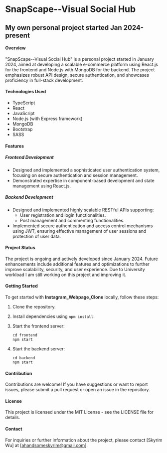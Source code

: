 # SnapScape--Visual Social Hub



## My own personal project started **Jan 2024-present**



#### Overview



"SnapScape--Visual Social Hub" is a personal project started in January 2024, aimed at developing a scalable e-commerce platform using React.js for the frontend and Node.js with MongoDB for the backend. The project emphasizes robust API design, secure authentication, and showcases proficiency in full-stack development.

#### Technologies Used



- TypeScript
- React
- JavaScript
- Node.js (with Express framework)
- MongoDB
- Bootstrap
- SASS

#### Features



##### Frontend Development



- Designed and implemented a sophisticated user authentication system, focusing on secure authentication and session management.
- Demonstrated expertise in component-based development and state management using React.js.

##### Backend Development



- Designed and implemented highly scalable RESTful APIs supporting:
  - User registration and login functionalities.
  - Post management and commenting functionalities.
- Implemented secure authentication and access control mechanisms using JWT, ensuring effective management of user sessions and protection of user data.

#### Project Status



The project is ongoing and actively developed since January 2024. Future enhancements include additional features and optimizations to further improve scalability, security, and user experience. Due to University workload I am still working on this project and improving it.

#### Getting Started



To get started with **Instagram_Webpage_Clone** locally, follow these steps:

1. Clone the repository.

2. Install dependencies using `npm install`.

3. Start the frontend server:

   ```
   cd frontend
   npm start
   ```

   

4. Start the backend server:

   ```
   cd backend
   npm start
   ```

   

#### Contribution



Contributions are welcome! If you have suggestions or want to report issues, please submit a pull request or open an issue in the repository.

#### License



This project is licensed under the MIT License - see the LICENSE file for details.

#### Contact



For inquiries or further information about the project, please contact [Skyrim Wu] at [[ahandsomeskyrim@gmail.com](mailto:ahandsomeskyrim@gmail.com)].
